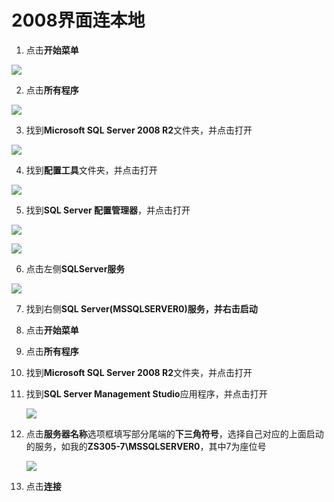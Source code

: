 # 2008界面连本地

1. 点击**开始菜单**

![](https://raw.githubusercontent.com/ZanderZhao/images/master/img2019/20191028163644.png)

2. 点击**所有程序**

![](https://raw.githubusercontent.com/ZanderZhao/images/master/img2019/20191028163710.png)

3. 找到**Microsoft SQL Server 2008 R2**文件夹，并点击打开

![](https://raw.githubusercontent.com/ZanderZhao/images/master/img2019/20191028163741.png)

4. 找到**配置工具**文件夹，并点击打开

 

![](https://raw.githubusercontent.com/ZanderZhao/images/master/img2019/20191028163813.png)

5. 找到**SQL Server 配置管理器**，并点击打开

![](https://raw.githubusercontent.com/ZanderZhao/images/master/img2019/20191028163845.png)

![](https://raw.githubusercontent.com/ZanderZhao/images/master/img2019/20191028163905.png)

6. 点击左侧**SQLServer服务**

![](https://raw.githubusercontent.com/ZanderZhao/images/master/img2019/20191028164129.png)

7. 找到右侧**SQL Server(MSSQLSERVER0)**服务，并**右击启动**

   

8. 点击**开始菜单**

9. 点击**所有程序**

10. 找到**Microsoft SQL Server 2008 R2**文件夹，并点击打开

11. 找到**SQL Server Management Studio**应用程序，并点击打开

    ![](https://raw.githubusercontent.com/ZanderZhao/images/master/img2019/20191028164305.png)



12. 点击**服务器名称**选项框填写部分尾端的**下三角符号**，选择自己对应的上面启动的服务，如我的**ZS305-7\MSSQLSERVER0**，其中7为座位号

    ![](https://raw.githubusercontent.com/ZanderZhao/images/master/img2019/20191028164403.png)

13. 点击**连接**

 